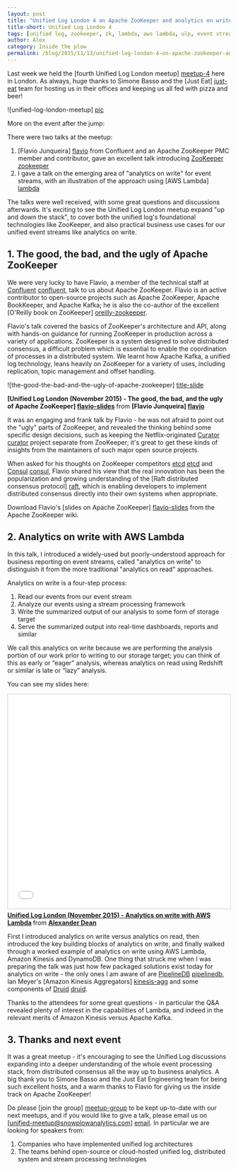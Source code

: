 ```yaml
---
layout: post
title: "Unified Log London 4 on Apache ZooKeeper and analytics on write with AWS Lambda"
title-short: Unified Log London 4
tags: [unified log, zookeeper, zk, lambda, aws lambda, ulp, event streams]
author: Alex
category: Inside the plow
permalink: /blog/2015/11/13/unified-log-london-4-on-apache-zookeeper-and-analytics-on-write-with-aws-lambda/
---
```


Last week we held the [fourth Unified Log London meetup] [meetup-4] here in London. As always, huge thanks to Simone Basso and the [Just Eat] [just-eat] team for hosting us in their offices and keeping us all fed with pizza and beer!

![unified-log-london-meetup] [pic]

More on the event after the jump:

<!--more-->

There were two talks at the meetup:

1. [Flavio Junqueira] [flavio] from Confluent and an Apache ZooKeeper PMC member and contributor, gave an excellent talk introducing [ZooKeeper] [zookeeper]
2. I gave a talk on the emerging area of "analytics on write" for event streams, with an illustration of the approach using [AWS Lambda] [lambda]

The talks were well received, with some great questions and discussions afterwards. It's exciting to see the Unified Log London meetup expand "up and down the stack", to cover both the unified log's foundational technologies like ZooKeeper, and also practical business use cases for our unified event streams like analytics on write.

<div class="html">
<h2>1. The good, the bad, and the ugly of Apache ZooKeeper</h2>
</div>

We were very lucky to have Flavio, a member of the technical staff at [Confluent] [confluent], talk to us about Apache ZooKeeper. Flavio is an active contributor to open-source projects such as Apache ZooKeeper, Apache BookKeeper, and Apache Kafka; he is also the co-author of the excellent [O'Reilly book on ZooKeeper] [oreilly-zookeeper].

Flavio's talk covered the basics of ZooKeeper's architecture and API, along with hands-on guidance for running ZooKeeper in production across a variety of applications. ZooKeeper is a system designed to solve distributed consensus, a difficult problem which is essential to enable the coordination of processes in a distributed system. We learnt how Apache Kafka, a unified log technology, leans heavily on ZooKeeper for a variety of uses, including replication, topic management and offset handling.

![the-good-the-bad-and-the-ugly-of-apache-zookeeper] [title-slide]

**[Unified Log London (November 2015) - The good, the bad, and the ugly of Apache ZooKeeper] [flavio-slides]** from **[Flavio Junqueira] [flavio]**

It was an engaging and frank talk by Flavio - he was not afraid to point out the "ugly" parts of ZooKeeper, and revealed the thinking behind some specific design decisions, such as keeping the Netflix-originated [Curator] [curator] project separate from ZooKeeper; it's great to get these kinds of insights from the maintainers of such major open source projects.

When asked for his thoughts on ZooKeeper competitors [etcd] [etcd] and [Consul] [consul], Flavio shared his view that the real innovation has been the popularization and growing understanding of the [Raft distributed consensus protocol] [raft], which is enabling developers to implement distributed consensus directly into their own systems when appropriate.

Download Flavio's [slides on Apache ZooKeeper] [flavio-slides] from the Apache ZooKeeper wiki.

<div class="html">
<h2>2. Analytics on write with AWS Lambda</h2>
</div>

In this talk, I introduced a widely-used but poorly-understood approach for business reporting on event streams, called "analytics on write" to distinguish it from the more traditional "analytics on read" approaches.

Analytics on write is a four-step process:

1.  Read our events from our event stream
2.  Analyze our events using a stream processing framework
3.  Write the summarized output of our analysis to some form of storage target
4.  Serve the summarized output into real-time dashboards, reports and similar

We call this analytics on write because we are performing the analysis portion of our work prior to writing to our storage target; you can think of this as early or “eager” analysis, whereas analytics on read using Redshift or similar is late or “lazy” analysis.

You can see my slides here:

<div class="iframe-container">
    <iframe src="//www.slideshare.net/slideshow/embed_code/key/2JHbUqRYwELLc1" width="595" height="485" frameborder="0" marginwidth="0" marginheight="0" scrolling="no" style="border:1px solid #CCC; border-width:1px; margin-bottom:5px; max-width: 100%;" allowfullscreen>     </iframe>
</div> <div style="margin-bottom:5px"> <strong> <a href="//www.slideshare.net/alexanderdean/unified-log-london-analytics-on-write-with-aws-lambda" title="Unified Log London (November 2015) - Analytics on write with AWS Lambda" target="_blank">Unified Log London (November 2015) - Analytics on write with AWS Lambda</a> </strong> from <strong><a href="//www.slideshare.net/alexanderdean" target="_blank">Alexander Dean</a></strong> </div>

First I introduced analytics on write versus analytics on read, then introduced the key building blocks of analytics on write, and finally walked through a worked example of analytics on write using AWS Lambda, Amazon Kinesis and DynamoDB. One thing that struck me when I was preparing the talk was just how few packaged solutions exist today for analytics on write - the only ones I am aware of are [PipelineDB] [pipelinedb], Ian Meyer's [Amazon Kinesis Aggregators] [kinesis-agg] and some components of [Druid] [druid].

Thanks to the attendees for some great questions - in particular the Q&A revealed plenty of interest in the capabilities of Lambda, and indeed in the relevant merits of Amazon Kinesis versus Apache Kafka.

<div class="html">
<h2>3. Thanks and next event</h2>
</div>

It was a great meetup - it's encouraging to see the Unified Log discussions expanding into a deeper understanding of the whole event processing stack, from distributed consensus all the way up to business analytics. A big thank you to Simone Basso and the Just Eat Engineering team for being such excellent hosts, and a warm thanks to Flavio for giving us the inside track on Apache ZooKeeper!

Do please [join the group] [meetup-group] to be kept up-to-date with our next meetups, and if you would like to give a talk, please email us on [unified-meetup@snowplowanalytics.com] [email]. In particular we are looking for speakers from:

1. Companies who have implemented unified log architectures
2. The teams behind open-source or cloud-hosted unified log, distributed system and stream processing technologies

[meetup-group]: http://www.meetup.com/unified-log-london/
[meetup-4]: http://www.meetup.com/unified-log-london/events/226174605/
[just-eat]: http://www.just-eat.co.uk/
[pic]: /assets/img/blog/2015/11/flavio-zookeeper-meetup.jpg

[flavio]: https://twitter.com/fpjunqueira
[flavio-slides]: https://cwiki.apache.org/confluence/download/attachments/24193445/unified-log-zk-nov15.pdf
[title-slide]: /assets/img/blog/2015/11/flavio-zookeeper-title-slide.png

[zookeeper]: https://zookeeper.apache.org/
[oreilly-zookeeper]: http://shop.oreilly.com/product/0636920028901.do
[curator]: http://curator.apache.org/
[etcd]: https://github.com/coreos/etcd
[consul]: https://www.consul.io/
[raft]: https://raft.github.io/

[confluent]: http://www.confluent.io/

[pipelinedb]: https://www.pipelinedb.com/
[kinesis-agg]: https://github.com/awslabs/amazon-kinesis-aggregators
[druid]: http://druid.io/

[lambda]: http://aws.amazon.com/lambda/

[email]: mailto:unified-ug@snowplowanalytics.com
